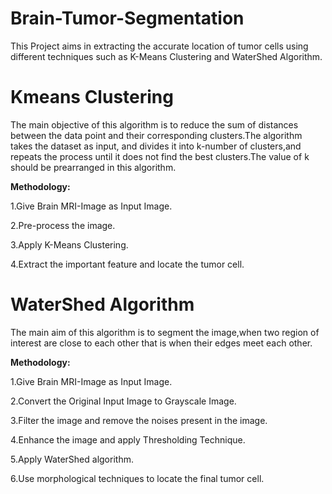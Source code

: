 # Brain-Tumor-Segmentation

This Project aims in extracting the accurate location of tumor cells using different techniques such as K-Means Clustering and WaterShed Algorithm.

# Kmeans Clustering
The main objective of this algorithm is to reduce the sum of distances between the data point and their corresponding clusters.The algorithm takes the dataset as input, and divides it into k-number of clusters,and repeats the process until it does not find the best clusters.The value of k should be prearranged in this algorithm.

**Methodology:**

1.Give Brain MRI-Image as Input Image.

2.Pre-process the image.

3.Apply K-Means Clustering.

4.Extract the important feature and locate the tumor cell.


# WaterShed Algorithm
 The main aim of this algorithm is to segment the image,when two region of interest are close to each other that is when their edges meet each other.
 
 **Methodology:**
 
1.Give Brain MRI-Image as Input Image.

2.Convert the Original Input Image to Grayscale Image.

3.Filter the image and remove the noises present in the image.

4.Enhance the image and apply Thresholding Technique.

5.Apply WaterShed algorithm.

6.Use morphological techniques to locate the final tumor cell.
